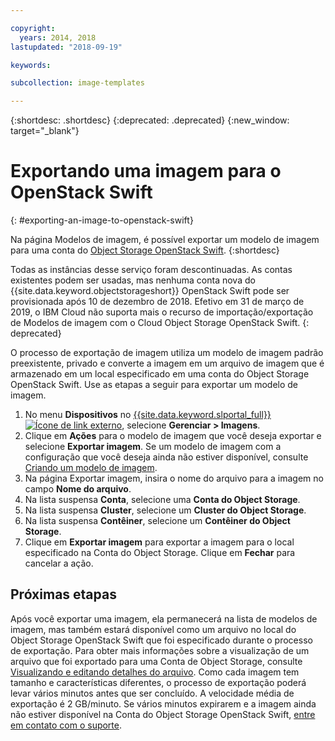 ```yaml
---

copyright:
  years: 2014, 2018
lastupdated: "2018-09-19"

keywords:

subcollection: image-templates

---
```


{:shortdesc: .shortdesc}
{:deprecated: .deprecated}
{:new_window: target="_blank"}

# Exportando uma imagem para o OpenStack Swift
{: #exporting-an-image-to-openstack-swift}

Na página Modelos de imagem, é possível exportar um modelo de imagem para uma conta do [Object Storage OpenStack Swift](/docs/infrastructure/objectstorage-swift?topic=objectstorage-swift-GettingStarted#getting-started-with-object-storage-openstack-swift).
{:shortdesc}

Todas as instâncias desse serviço foram descontinuadas. As contas existentes podem ser usadas, mas nenhuma conta nova do {{site.data.keyword.objectstorageshort}} OpenStack Swift pode ser provisionada após 10 de dezembro de 2018. Efetivo em 31 de março de 2019, o IBM Cloud não suporta mais o recurso de importação/exportação de Modelos de imagem com o Cloud Object Storage OpenStack Swift.
{: deprecated}

O processo de exportação de imagem utiliza um modelo de imagem padrão preexistente, privado e converte a imagem em um
arquivo de imagem que é armazenado em um local especificado em uma conta do Object Storage OpenStack Swift. Use as etapas a seguir para exportar um modelo de imagem.

1. No menu **Dispositivos** no [{{site.data.keyword.slportal_full}} ![Ícone de link externo](../../icons/launch-glyph.svg "Ícone de link externo")](https://control.softlayer.com/), selecione **Gerenciar > Imagens**.
2. Clique em **Ações** para o modelo de imagem que você deseja exportar e selecione **Exportar imagem**. Se um modelo de imagem com a configuração que você deseja ainda não estiver
disponível, consulte [Criando um modelo de imagem](/docs/infrastructure/image-templates?topic=image-templates-creating-an-image-template).
3. Na página Exportar imagem, insira o nome do arquivo para a imagem no campo **Nome do arquivo**.
5. Na lista suspensa **Conta**, selecione uma **Conta do Object Storage**.
6. Na lista suspensa **Cluster**, selecione um **Cluster do Object Storage**.
7. Na lista suspensa **Contêiner**, selecione um **Contêiner do Object Storage**.
8. Clique em **Exportar imagem** para exportar a imagem para o local especificado na Conta do Object Storage. Clique em **Fechar** para cancelar
a ação.

## Próximas etapas

Após você exportar uma imagem, ela permanecerá na lista de modelos de imagem, mas também estará disponível como um arquivo no local do Object Storage OpenStack Swift que foi especificado durante o processo de exportação. Para obter mais informações sobre a visualização de um arquivo que foi
exportado para uma Conta de Object Storage, consulte [Visualizando e editando detalhes do arquivo](/docs/infrastructure/objectstorage-swift?topic=objectstorage-swift-OSSSLPortal#viewing-and-editing-file-details). Como cada imagem tem tamanho e características diferentes, o processo de exportação poderá
levar vários minutos antes que ser concluído. A velocidade média de exportação é 2 GB/minuto. Se vários minutos expirarem e a imagem ainda não estiver
disponível na Conta do Object Storage OpenStack Swift, [entre em contato com o suporte](/docs/get-support?topic=get-support-getting-customer-support).
